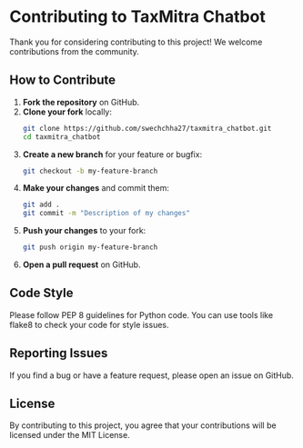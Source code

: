 # Contributing to TaxMitra Chatbot

Thank you for considering contributing to this project! We welcome contributions from the community.

## How to Contribute

1. **Fork the repository** on GitHub.
2. **Clone your fork** locally:
    ```sh
    git clone https://github.com/swechchha27/taxmitra_chatbot.git
    cd taxmitra_chatbot
    ```
3. **Create a new branch** for your feature or bugfix:
    ```sh
    git checkout -b my-feature-branch
    ```
4. **Make your changes** and commit them:
    ```sh
    git add .
    git commit -m "Description of my changes"
    ```
5. **Push your changes** to your fork:
    ```sh
    git push origin my-feature-branch
    ```
6. **Open a pull request** on GitHub.

## Code Style

Please follow PEP 8 guidelines for Python code. You can use tools like flake8 to check your code for style issues.

## Reporting Issues

If you find a bug or have a feature request, please open an issue on GitHub.

## License

By contributing to this project, you agree that your contributions will be licensed under the MIT License.